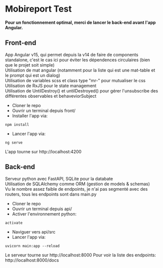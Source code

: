 # Mobireport Test

**Pour un fonctionnement optimal, merci de lancer le back-end avant l'app Angular.**

## Front-end
App Angular v15, qui permet depuis la v14 de faire de components standalone, c'est le cas ici pour éviter les dépendences circulaires (bien que le projet soit simple)\
Utilisation de mat angular (notamment pour la liste qui est une mat-table et le prompt qui est un dialog)\
Utilisation de variables scss et class type "mr-" pour mutualiser le css\
Utilisation de RxJS pour le state management\
Utilisation de UntilDestroy() et untilDestroyed() pour gérer l'unsubscribe des différentes observables et behaveviorSubject

+ Cloner le repo
+ Ouvrir un terminal depuis front/
+ Installer l'app via:
```
npm install
```
+ Lancer l'app via:
```
ng serve
```
L'app tourne sur http://localhost:4200

## Back-end
Serveur python avec FastAPI, SQLite pour la databate\
Utilisation de SQLAlchemy comme ORM (gestion de models & schemas)\
Vu le nombre assez faible de endpoints, je n'ai pas segmenté avec des routers, tous les endpoints sont dans main.py

+ Cloner le repo
+ Ouvrir un terminal depuis api/
+ Activer l'environnement python:
```
activate
```
+ Naviguer vers api/src
+ Lancer l'app via:
```
uvicorn main:app --reload
```
Le serveur tourne sur http://localhost:8000
Pour voir la liste des endpoints: http://localhost:8000/docs
